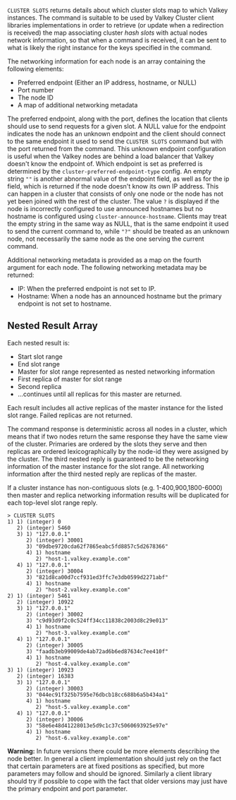 `CLUSTER SLOTS` returns details about which cluster slots map to which Valkey instances. 
The command is suitable to be used by Valkey Cluster client libraries implementations in order to retrieve (or update when a redirection is received) the map associating cluster *hash slots* with actual nodes network information, so that when a command is received, it can be sent to what is likely the right instance for the keys specified in the command. 

The networking information for each node is an array containing the following elements:

* Preferred endpoint (Either an IP address, hostname, or NULL)
* Port number
* The node ID
* A map of additional networking metadata

The preferred endpoint, along with the port, defines the location that clients should use to send requests for a given slot.
A NULL value for the endpoint indicates the node has an unknown endpoint and the client should connect to the same endpoint it used to send the `CLUSTER SLOTS` command but with the port returned from the command.
This unknown endpoint configuration is useful when the Valkey nodes are behind a load balancer that Valkey doesn't know the endpoint of.
Which endpoint is set as preferred is determined by the `cluster-preferred-endpoint-type` config.
An empty string `""` is another abnormal value of the endpoint field, as well as for the ip field, which is returned if the node doesn't know its own IP address.
This can happen in a cluster that consists of only one node or the node has not yet been joined with the rest of the cluster.
The value `?` is displayed if the node is incorrectly configured to use announced hostnames but no hostname is configured using `cluster-announce-hostname`.
Clients may treat the empty string in the same way as NULL, that is the same endpoint it used to send the current command to, while `"?"` should be treated as an unknown node, not necessarily the same node as the one serving the current command.

Additional networking metadata is provided as a map on the fourth argument for each node. 
The following networking metadata may be returned:

* IP: When the preferred endpoint is not set to IP.
* Hostname: When a node has an announced hostname but the primary endpoint is not set to hostname.

## Nested Result Array
Each nested result is:

  - Start slot range
  - End slot range
  - Master for slot range represented as nested networking information
  - First replica of master for slot range
  - Second replica
  - ...continues until all replicas for this master are returned.

Each result includes all active replicas of the master instance
for the listed slot range. Failed replicas are not returned.

The command response is deterministic across all nodes in a cluster, which means that if two nodes return the same response they have the same view of the cluster.
Primaries are ordered by the slots they serve and then replicas are ordered lexicographically by the node-id they were assigned by the cluster. 
The third nested reply is guaranteed to be the networking information of the master instance for the slot range.
All networking information after the third nested reply are replicas of the master.

If a cluster instance has non-contiguous slots (e.g. 1-400,900,1800-6000) then master and replica networking information results will be duplicated for each top-level slot range reply.

```
> CLUSTER SLOTS
1) 1) (integer) 0
   2) (integer) 5460
   3) 1) "127.0.0.1"
      2) (integer) 30001
      3) "09dbe9720cda62f7865eabc5fd8857c5d2678366"
      4) 1) hostname
         2) "host-1.valkey.example.com"
   4) 1) "127.0.0.1"
      2) (integer) 30004
      3) "821d8ca00d7ccf931ed3ffc7e3db0599d2271abf"
      4) 1) hostname
         2) "host-2.valkey.example.com"
2) 1) (integer) 5461
   2) (integer) 10922
   3) 1) "127.0.0.1"
      2) (integer) 30002
      3) "c9d93d9f2c0c524ff34cc11838c2003d8c29e013"
      4) 1) hostname
         2) "host-3.valkey.example.com"
   4) 1) "127.0.0.1"
      2) (integer) 30005
      3) "faadb3eb99009de4ab72ad6b6ed87634c7ee410f"
      4) 1) hostname
         2) "host-4.valkey.example.com"
3) 1) (integer) 10923
   2) (integer) 16383
   3) 1) "127.0.0.1"
      2) (integer) 30003
      3) "044ec91f325b7595e76dbcb18cc688b6a5b434a1"
      4) 1) hostname
         2) "host-5.valkey.example.com"
   4) 1) "127.0.0.1"
      2) (integer) 30006
      3) "58e6e48d41228013e5d9c1c37c5060693925e97e"
      4) 1) hostname
         2) "host-6.valkey.example.com"
```

**Warning:** In future versions there could be more elements describing the node better.
In general a client implementation should just rely on the fact that certain parameters are at fixed positions as specified, but more parameters may follow and should be ignored.
Similarly a client library should try if possible to cope with the fact that older versions may just have the primary endpoint and port parameter.
